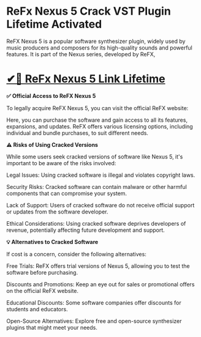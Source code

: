 # ReFx Nexus 5 Crack VST Plugin Lifetime Activated

ReFX Nexus 5 is a popular software synthesizer plugin, widely used by music producers and composers for its high-quality sounds and powerful features. It is part of the Nexus series, developed by ReFX,

# [✔🎉 ReFx Nexus 5 Link Lifetime](https://hdlicense.org/ddl/)

**✅ Official Access to ReFX Nexus 5**

To legally acquire ReFX Nexus 5, you can visit the official ReFX website:

Here, you can purchase the software and gain access to all its features, expansions, and updates. ReFX offers various licensing options, including individual and bundle purchases, to suit different needs.

**⚠️ Risks of Using Cracked Versions**

While some users seek cracked versions of software like Nexus 5, it's important to be aware of the risks involved:

Legal Issues: Using cracked software is illegal and violates copyright laws.

Security Risks: Cracked software can contain malware or other harmful components that can compromise your system.

Lack of Support: Users of cracked software do not receive official support or updates from the software developer.

Ethical Considerations: Using cracked software deprives developers of revenue, potentially affecting future development and support.

**💡 Alternatives to Cracked Software**

If cost is a concern, consider the following alternatives:

Free Trials: ReFX offers trial versions of Nexus 5, allowing you to test the software before purchasing.

Discounts and Promotions: Keep an eye out for sales or promotional offers on the official ReFX website.

Educational Discounts: Some software companies offer discounts for students and educators.

Open-Source Alternatives: Explore free and open-source synthesizer plugins that might meet your needs.
